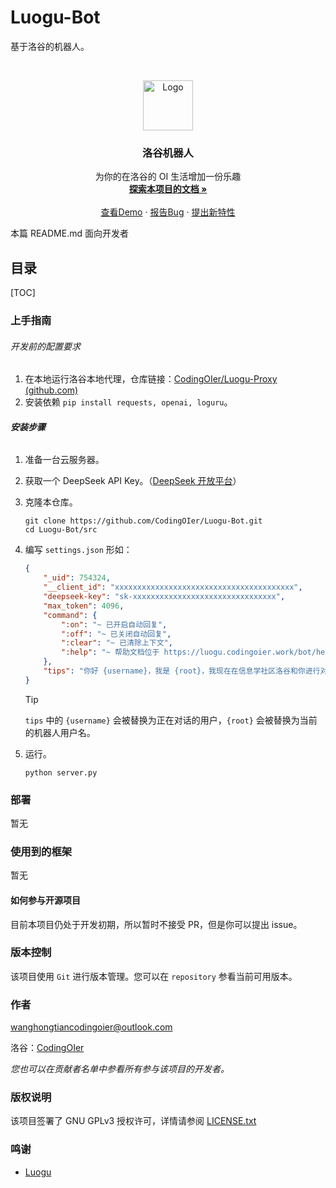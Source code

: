 # Luogu-Bot

基于洛谷的机器人。

<br />

<p align="center">
  <a href="https://www.luogu.com.cn/chat?uid=754324">
    <img src="https://fecdn.luogu.com.cn/luogu/logo.png" alt="Logo" height="80">
  </a>

  <h3 align="center">洛谷机器人</h3>
  <p align="center">
    为你的在洛谷的 OI 生活增加一份乐趣
    <br />
    <a href="https://github.com/CodingOIer/Luogu-Bot"><strong>探索本项目的文档 »</strong></a>
    <br />
    <br />
    <a href="https://www.luogu.com.cn/chat?uid=754324">查看Demo</a>
    ·
    <a href="https://github.com/CodingOIer/Luogu-Bot/issues">报告Bug</a>
    ·
    <a href="https://github.com/CodingOIer/Luogu-Bot/issues">提出新特性</a>
  </p>
</p>


 本篇 README.md 面向开发者

## 目录

[TOC]

### 上手指南

###### 开发前的配置要求

1. 在本地运行洛谷本地代理，仓库链接：[CodingOIer/Luogu-Proxy (github.com)](https://github.com/CodingOIer/Luogu-Proxy)
2. 安装依赖 `pip install requests, openai, loguru`。

###### **安装步骤**

1. 准备一台云服务器。

2. 获取一个 DeepSeek API Key。（[DeepSeek 开放平台](https://platform.deepseek.com)）

3. 克隆本仓库。

   ```shell
   git clone https://github.com/CodingOIer/Luogu-Bot.git
   cd Luogu-Bot/src
   ```

4. 编写 `settings.json` 形如：

   ```json
   {
       "_uid": 754324,
       "__client_id": "xxxxxxxxxxxxxxxxxxxxxxxxxxxxxxxxxxxxxxxx",
       "deepseek-key": "sk-xxxxxxxxxxxxxxxxxxxxxxxxxxxxxxxx",
       "max_token": 4096,
       "command": {
           ":on": "~ 已开启自动回复",
           ":off": "~ 已关闭自动回复",
           ":clear": "~ 已清除上下文",
           ":help": "~ 帮助文档位于 https://luogu.codingoier.work/bot/help.pdf"
       },
       "tips": "你好 {username}，我是 {root}，我现在在信息学社区洛谷和你进行对话，我会保持必要的礼节，适当的拒绝不必要的请求。"
   }
   ```

   > [!TIP]
   >
   > `tips` 中的 `{username}` 会被替换为正在对话的用户，`{root}` 会被替换为当前的机器人用户名。

5. 运行。

   ```shell
   python server.py
   ```

   

### 部署

暂无

### 使用到的框架

暂无

#### 如何参与开源项目

目前本项目仍处于开发初期，所以暂时不接受 PR，但是你可以提出 issue。

### 版本控制

该项目使用 `Git` 进行版本管理。您可以在 `repository` 参看当前可用版本。

### 作者

wanghongtiancodingoier@outlook.com

洛谷：[CodingOIer](https://www.luogu.com.cn/)

 *您也可以在贡献者名单中参看所有参与该项目的开发者。*

### 版权说明

该项目签署了 GNU GPLv3 授权许可，详情请参阅 [LICENSE.txt](https://github.com/CodingOIer/Luogu-Bot/blob/master/LICENSE.txt)

### 鸣谢


- [Luogu](https://www.luogu.com.cn)
